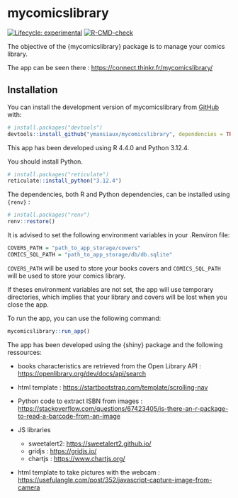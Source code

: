 
<!-- README.md is generated from README.Rmd. Please edit that file -->

# mycomicslibrary

<!-- badges: start -->

[![Lifecycle:
experimental](https://img.shields.io/badge/lifecycle-experimental-orange.svg)](https://lifecycle.r-lib.org/articles/stages.html#experimental)
[![R-CMD-check](https://github.com/ymansiaux/mycomicslibrary/actions/workflows/R-CMD-check.yaml/badge.svg)](https://github.com/ymansiaux/mycomicslibrary/actions/workflows/R-CMD-check.yaml)
<!-- badges: end -->

The objective of the {mycomicslibrary} package is to manage your comics
library.

The app can be seen there : <https://connect.thinkr.fr/mycomicslibrary/>

## Installation

You can install the development version of mycomicslibrary from
[GitHub](https://github.com/) with:

``` r
# install.packages("devtools")
devtools::install_github("ymansiaux/mycomicslibrary", dependencies = TRUE)
```

This app has been developed using R 4.4.0 and Python 3.12.4.

You should install Python.

``` r
# install.packages("reticulate")
reticulate::install_python("3.12.4")
```

The dependencies, both R and Python dependencies, can be installed using
`{renv}` :

``` r
# install.packages("renv")
renv::restore()
```

It is advised to set the following environment variables in your
.Renviron file:

``` r
COVERS_PATH = "path_to_app_storage/covers"
COMICS_SQL_PATH = "path_to_app_storage/db/db.sqlite"
```

`COVERS_PATH` will be used to store your books covers and
`COMICS_SQL_PATH` will be used to store your comics library.

If theses environment variables are not set, the app will use temporary
directories, which implies that your library and covers will be lost
when you close the app.

To run the app, you can use the following command:

``` r
mycomicslibrary::run_app()
```

The app has been developed using the {shiny} package and the following
ressources:

- books characteristics are retrieved from the Open Library API :
  <https://openlibrary.org/dev/docs/api/search>

- html template : <https://startbootstrap.com/template/scrolling-nav>

- Python code to extract ISBN from images :
  <https://stackoverflow.com/questions/67423405/is-there-an-r-package-to-read-a-barcode-from-an-image>

- JS libraries

  - sweetalert2: <https://sweetalert2.github.io/>
  - gridjs : <https://gridjs.io/>
  - chartjs : <https://www.chartjs.org/>

- html template to take pictures with the webcam :
  <https://usefulangle.com/post/352/javascript-capture-image-from-camera>
